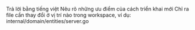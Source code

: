 Trả lời bằng tiếng việt
Nêu rõ những ưu điểm của cách triển khai mới
Chỉ ra file cần thay đổi ở vị trí nào trong workspace, ví dụ: internal/domain/entities/server.go